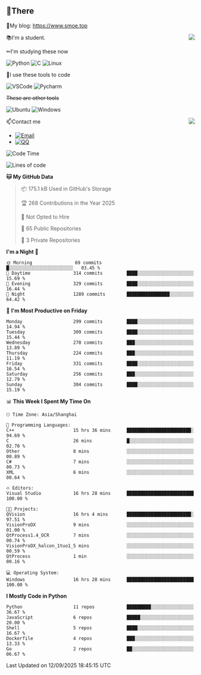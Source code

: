 
## 👏There

📰My blog: https://www.smoe.top

<img align="right" src="https://github-readme-stats.vercel.app/api/top-langs/?username=AkashiCoin"/>


📚I'm a student.

✏I'm studying these now

![Python](https://img.shields.io/badge/-Python-blue?style=flat-square&logo=Python&logoColor=fff)
![C](https://img.shields.io/badge/-C-585858?style=flat-square&logo=C&logoColor=fff)
![Linux](https://img.shields.io/badge/-Linux-black?style=flat-square&logo=Linux&logoColor=fff)

🔨I use these tools to code

![VSCode](https://img.shields.io/badge/-VSCode-blue?style=flat-square&logo=visualstudiocode&logoColor=fff)
![Pycharm](https://img.shields.io/badge/-Pycharm-green?style=flat-square&logo=pycharm&logoColor=fff)

 ~~These are other tools~~

![Ubuntu](https://img.shields.io/badge/-Ubuntu-orange?style=flat-square&logo=Ubuntu&logoColor=fff)
![Windows](https://img.shields.io/badge/-Windows-blue?style=flat-square&logo=Windows&logoColor=fff)

<img align="right" src="https://github-readme-stats.vercel.app/api?username=AkashiCoin" />


📫Contact me

* [![Email](https://img.shields.io/badge/Email-l1040186796@gmail.com-1?style=social&logoColor=fff)](mailto:l1040186796@gmail.com)
* [![QQ](https://img.shields.io/badge/QQ-1040186796-1?style=social&logoColor=fff)](tencent://AddContact/?fromId=45&fromSubId=1&subcmd=all&uin=1040186796&website=www.oicqzone.com)

<!--START_SECTION:waka-->
![Code Time](http://img.shields.io/badge/Code%20Time-1%2C405%20hrs%2039%20mins-blue)

![Lines of code](https://img.shields.io/badge/From%20Hello%20World%20I%27ve%20Written-361.4%20thousand%20lines%20of%20code-blue)

**🐱 My GitHub Data** 

> 📦 175.1 kB Used in GitHub's Storage 
 > 
> 🏆 268 Contributions in the Year 2025
 > 
> 🚫 Not Opted to Hire
 > 
> 📜 65 Public Repositories 
 > 
> 🔑 3 Private Repositories 
 > 
**I'm a Night 🦉** 

```text
🌞 Morning                69 commits          █░░░░░░░░░░░░░░░░░░░░░░░░   03.45 % 
🌆 Daytime                314 commits         ████░░░░░░░░░░░░░░░░░░░░░   15.69 % 
🌃 Evening                329 commits         ████░░░░░░░░░░░░░░░░░░░░░   16.44 % 
🌙 Night                  1289 commits        ████████████████░░░░░░░░░   64.42 % 
```
📅 **I'm Most Productive on Friday** 

```text
Monday                   299 commits         ████░░░░░░░░░░░░░░░░░░░░░   14.94 % 
Tuesday                  309 commits         ████░░░░░░░░░░░░░░░░░░░░░   15.44 % 
Wednesday                278 commits         ███░░░░░░░░░░░░░░░░░░░░░░   13.89 % 
Thursday                 224 commits         ███░░░░░░░░░░░░░░░░░░░░░░   11.19 % 
Friday                   331 commits         ████░░░░░░░░░░░░░░░░░░░░░   16.54 % 
Saturday                 256 commits         ███░░░░░░░░░░░░░░░░░░░░░░   12.79 % 
Sunday                   304 commits         ████░░░░░░░░░░░░░░░░░░░░░   15.19 % 
```


📊 **This Week I Spent My Time On** 

```text
🕑︎ Time Zone: Asia/Shanghai

💬 Programming Languages: 
C++                      15 hrs 36 mins      ████████████████████████░   94.69 % 
C                        26 mins             █░░░░░░░░░░░░░░░░░░░░░░░░   02.70 % 
Other                    8 mins              ░░░░░░░░░░░░░░░░░░░░░░░░░   00.89 % 
C#                       7 mins              ░░░░░░░░░░░░░░░░░░░░░░░░░   00.73 % 
XML                      6 mins              ░░░░░░░░░░░░░░░░░░░░░░░░░   00.64 % 

🔥 Editors: 
Visual Studio            16 hrs 28 mins      █████████████████████████   100.00 % 

🐱‍💻 Projects: 
QVision                  16 hrs 4 mins       ████████████████████████░   97.51 % 
VisionProDX              9 mins              ░░░░░░░░░░░░░░░░░░░░░░░░░   01.00 % 
QtProcess1.4_OCR         7 mins              ░░░░░░░░░░░░░░░░░░░░░░░░░   00.74 % 
VisionProDX_halcon_1tuo1_5 mins              ░░░░░░░░░░░░░░░░░░░░░░░░░   00.59 % 
QtProcess                1 min               ░░░░░░░░░░░░░░░░░░░░░░░░░   00.16 % 

💻 Operating System: 
Windows                  16 hrs 28 mins      █████████████████████████   100.00 % 
```

**I Mostly Code in Python** 

```text
Python                   11 repos            █████████░░░░░░░░░░░░░░░░   36.67 % 
JavaScript               6 repos             █████░░░░░░░░░░░░░░░░░░░░   20.00 % 
Shell                    5 repos             ████░░░░░░░░░░░░░░░░░░░░░   16.67 % 
Dockerfile               4 repos             ███░░░░░░░░░░░░░░░░░░░░░░   13.33 % 
Go                       2 repos             ██░░░░░░░░░░░░░░░░░░░░░░░   06.67 % 
```




 Last Updated on 12/09/2025 18:45:15 UTC
<!--END_SECTION:waka-->

